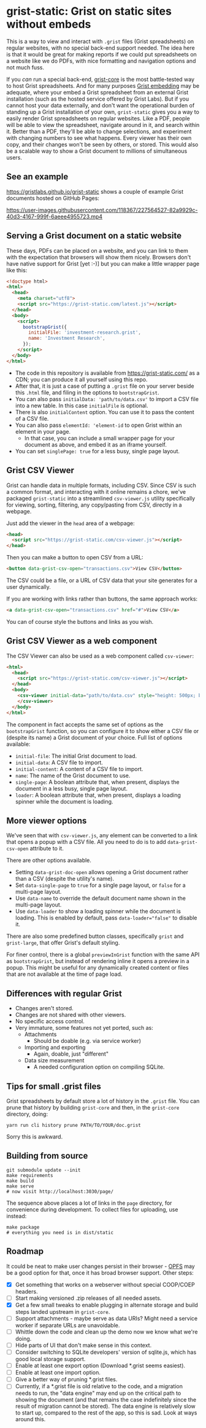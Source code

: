 # grist-static: Grist on static sites without embeds

This is a way to view and interact with `.grist` files
(Grist spreadsheets) on regular websites, with no special back-end support needed.
The idea here is that it would be great for making reports if we could put
spreadsheets on a website like we do PDFs, with nice formatting
and navigation options and not much fuss.

If you *can* run a special back-end,
[grist-core](https://github.com/gristlabs/grist-core) is the most
battle-tested way to host Grist spreadsheets.
And for many purposes [Grist embedding](https://support.getgrist.com/embedding/)
may be adequate, where your embed a Grist spreadsheet
from an external Grist installation (such as the hosted service offered by
Grist Labs). But if you cannot host your data externally, and don't want
the operational burden of standing up a Grist installation of your own,
`grist-static` gives you a way to easily render Grist spreadsheets
on regular websites.
Like a PDF, people will be able to view the spreadsheet, navigate
around in it, and search within it. Better than a PDF, they'll be
able to change selections, and experiment with changing numbers to
see what happens. Every viewer has their own copy, and their changes
won't be seen by others, or stored.
This would also be a scalable way to show a Grist document to
millions of simultaneous users.

## See an example

https://gristlabs.github.io/grist-static shows a couple of
example Grist documents hosted on GitHub Pages:

https://user-images.githubusercontent.com/118367/227564527-82a9929c-40d3-4167-999f-6aeee4955723.mp4

## Serving a Grist document on a static website

These days, PDFs can be placed on a website, and you can link to them with the expectation that browsers will show them nicely.
Browsers don't have native support for Grist [yet :-)] but you can make a little wrapper page like this:

```html
<!doctype html>
<html>
  <head>
    <meta charset="utf8">
    <script src="https://grist-static.com/latest.js"></script>
  </head>
  <body>
    <script>
      bootstrapGrist({
        initialFile: 'investment-research.grist',
        name: 'Investment Research',
      });
    </script>
  </body>
</html>
```

  * The code in this repository is available from https://grist-static.com/ as a CDN; you can produce it all yourself using this repo.
  * After that, it is just a case of putting a `.grist` file on your server beside this `.html` file, and filing in the options to `bootstrapGrist`.
  * You can also pass `initialData: 'path/to/data.csv'` to import a CSV file into a new table. In this case `initialFile` is optional.
  * There is also `initialContent` option. You can use it to pass the content of a CSV file.
  * You can also pass `elementId: 'element-id` to open Grist within an element in your page.
	- In that case, you can include a small wrapper page for your document as above, and embed it as an iframe yourself.
  * You can set `singlePage: true` for a less busy, single page layout.

## Grist CSV Viewer

Grist can handle data in multiple formats, including CSV. Since CSV is such a common format, and interacting with it
online remains a chore, we've packaged `grist-static` into a streamlined `csv-viewer.js` utility specifically for
viewing, sorting, filtering, any copy/pasting from CSV, directly in a webpage.

Just add the viewer in the `head` area of a webpage:

```html
<head>
  <script src="https://grist-static.com/csv-viewer.js"></script>
</head>
```

Then you can make a button to open CSV from a URL:
```html
<button data-grist-csv-open="transactions.csv">View CSV</button>
```
The CSV could be a file, or a URL of CSV data that your site generates for a user dynamically.

If you are working with links rather than buttons, the same approach works:

```html
<a data-grist-csv-open="transactions.csv" href="#">View CSV</a>
```

You can of course style the buttons and links as you wish.

## Grist CSV Viewer as a web component

The CSV Viewer can also be used as a web component called `csv-viewer`:

```html
<html>
  <head>
    <script src="https://grist-static.com/csv-viewer.js"></script>
  </head>
  <body>
    <csv-viewer initial-data="path/to/data.csv" style="height: 500px; border: 1px solid green">
    </csv-viewer>
  </body>
</html>
```

The component in fact accepts the same set of options as the `bootstrapGrist` function, so you can configure it to show either a CSV file or (despite its name) a Grist document of your choice. Full list of options available:

- `initial-file`: The initial Grist document to load.
- `initial-data`: A CSV file to import.
- `initial-content`: A content of a CSV file to import.
- `name`: The name of the Grist document to use.
- `single-page`: A boolean attribute that, when present, displays the document in a less busy, single page layout.
- `loader`: A boolean attribute that, when present, displays a loading spinner while the document is loading.

## More viewer options

We've seen that with `csv-viewer.js`, any element can be converted to a link that opens a popup with a CSV file. All you need to do is to add `data-grist-csv-open` attribute to it.

There are other options available.

  * Setting `data-grist-doc-open` allows opening a Grist document rather than a CSV (despite the utility's name).
  * Set `data-single-page` to `true` for a single page layout, or `false` for a multi-page layout.
  * Use `data-name` to override the default document name shown in the multi-page layout.
  * Use `data-loader` to show a loading spinner while the document is loading. This is enabled by default, pass `data-loader="false"` to disable it.

There are also some predefined button classes, specifically `grist`
and `grist-large`, that offer Grist's default styling.

For finer control, there is a global `previewInGrist` function with the same API as `bootstrapGrist`,
but instead of rendering inline it opens a preview in a popup. This might be useful for any dynamically created content or files that are not available at the time of page load.

## Differences with regular Grist

 * Changes aren't stored.
 * Changes are not shared with other viewers.
 * No specific access control.
 * Very immature, some features not yet ported, such as:
   - Attachments
	 - Should be doable (e.g. via service worker)
   - Importing and exporting
     - Again, doable, just "different"
   - Data size measurement
     - A needed configuration option on compiling SQLite.

## Tips for small .grist files

Grist spreadsheets by default store a lot of history in the `.grist` file.
You can prune that history by building `grist-core` and then, in the
`grist-core` directory, doing:

```
yarn run cli history prune PATH/TO/YOUR/doc.grist
```

Sorry this is awkward.

## Building from source

```
git submodule update --init
make requirements
make build
make serve
# now visit http://localhost:3030/page/
```

The sequence above places a lot of links in the `page`
directory, for convenience during development. To collect
files for uploading, use instead:

```
make package
# everything you need is in dist/static
```

## Roadmap

It could be neat to make user changes persist in their browser -
[OPFS](https://sqlite.org/wasm/doc/tip/persistence.md#opfs)
may be a good option for that, once it has broad browser support.
Other steps:

 * [X] Get something that works on a webserver without special COOP/COEP headers.
 * [ ] Start making versioned .zip releases of all needed assets.
 * [X] Get a few small tweaks to enable plugging in alternate storage and build steps landed upstream in `grist-core`.
 * [ ] Support attachments - maybe serve as data URIs? Might need a service worker if separate URLs are unavoidable.
 * [ ] Whittle down the code and clean up the demo now we know what we're doing.
 * [ ] Hide parts of UI that don't make sense in this context.
 * [ ] Consider switching to SQLite developers' version of sqlite.js, which has good local storage support.
 * [ ] Enable at least one export option (Download *.grist seems easiest).
 * [ ] Enable at least one import option.
 * [ ] Give a better way of pruning *.grist files.
 * [ ] Currently, if a *.grist file is old relative to the code, and a migration needs to run, the "data engine"
   may end up on the critical path to showing the document (and that remains the case indefinitely since the result
   of migration cannot be stored). The data engine is relatively slow to start up, compared to the rest of the
   app, so this is sad. Look at ways around this.
